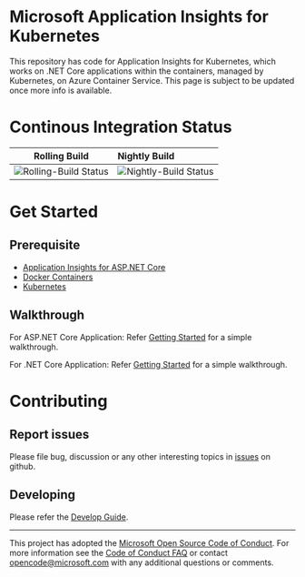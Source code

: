 Microsoft Application Insights for Kubernetes
==
This repository has code for Application Insights for Kubernetes, which works on .NET Core applications within the containers, managed by Kubernetes, on Azure Container Service.
This page is subject to be updated once more info is available.

# Continous Integration Status
|Rolling Build                    | Nightly Build                |
|---------------------------------|:-----------------------------|
|![Rolling-Build Status](https://devdiv.visualstudio.com/_apis/public/build/definitions/0bdbc590-a062-4c3f-b0f6-9383f67865ee/5974/badge) | ![Nightly-Build Status](https://devdiv.visualstudio.com/_apis/public/build/definitions/0bdbc590-a062-4c3f-b0f6-9383f67865ee/5976/badge) |

# Get Started
## Prerequisite
* [Application Insights for ASP.NET Core](https://github.com/Microsoft/ApplicationInsights-aspnetcore)
* [Docker Containers](https://www.docker.com/)
* [Kubernetes](https://kubernetes.io/)

## Walkthrough
For ASP.NET Core Application: Refer [Getting Started](https://github.com/Microsoft/ApplicationInsights-Kubernetes/wiki/Getting-Started-for-ASP.NET-Core-Applications) for a simple walkthrough.

For .NET Core Application: Refer [Getting Started](https://github.com/Microsoft/ApplicationInsights-Kubernetes/wiki/Getting-Started-for-.NET-Core-Applications) for a simple walkthrough.

# Contributing
## Report issues
Please file bug, discussion or any other interesting topics in [issues](https://github.com/Microsoft/ApplicationInsights-Kubernetes/issues) on github.

## Developing
Please refer the [Develop Guide](https://github.com/Microsoft/ApplicationInsights-Kubernetes/wiki/Development-Guide).


---
This project has adopted the [Microsoft Open Source Code of Conduct](https://opensource.microsoft.com/codeofconduct/). For more information see the [Code of Conduct FAQ](https://opensource.microsoft.com/codeofconduct/faq/) or contact [opencode@microsoft.com](mailto:opencode@microsoft.com) with any additional questions or comments.
